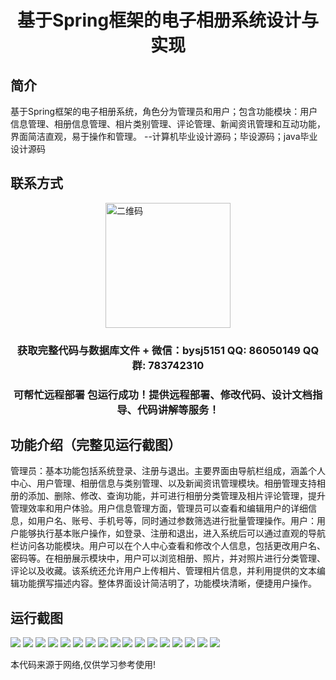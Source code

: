 <p><h1 align="center">基于Spring框架的电子相册系统设计与实现</h1></p>

## 简介
基于Spring框架的电子相册系统，角色分为管理员和用户；包含功能模块：用户信息管理、相册信息管理、相片类别管理、评论管理、新闻资讯管理和互动功能，界面简洁直观，易于操作和管理。    --计算机毕业设计源码；毕设源码；java毕业设计源码


## 联系方式
<img src="https://bs-1329754181.cos.ap-shanghai.myqcloud.com/wx.jpg" alt="二维码" style="display: block; margin: 0 auto;" width="200px">
<p><h3 align="center">获取完整代码与数据库文件 + 微信：bysj5151 QQ: 86050149 QQ群: 783742310</h3></p>
<p><h3 align="center">可帮忙远程部署 包运行成功！提供远程部署、修改代码、设计文档指导、代码讲解等服务！</h3></p>

## 功能介绍（完整见运行截图）
管理员：基本功能包括系统登录、注册与退出。主要界面由导航栏组成，涵盖个人中心、用户管理、相册信息与类别管理、以及新闻资讯管理模块。相册管理支持相册的添加、删除、修改、查询功能，并可进行相册分类管理及相片评论管理，提升管理效率和用户体验。用户信息管理方面，管理员可以查看和编辑用户的详细信息，如用户名、账号、手机号等，同时通过参数筛选进行批量管理操作。用户：用户能够执行基本账户操作，如登录、注册和退出，进入系统后可以通过直观的导航栏访问各功能模块。用户可以在个人中心查看和修改个人信息，包括更改用户名、密码等。在相册展示模块中，用户可以浏览相册、照片，并对照片进行分类管理、评论以及收藏。该系统还允许用户上传相片、管理相片信息，并利用提供的文本编辑功能撰写描述内容。整体界面设计简洁明了，功能模块清晰，便捷用户操作。


## 运行截图
![](https://bs-1329754181.cos.ap-shanghai.myqcloud.com/ssm/ElectronicAlbumSystem/img/001.jpg)
![](https://bs-1329754181.cos.ap-shanghai.myqcloud.com/ssm/ElectronicAlbumSystem/img/002.jpg)
![](https://bs-1329754181.cos.ap-shanghai.myqcloud.com/ssm/ElectronicAlbumSystem/img/003.jpg)
![](https://bs-1329754181.cos.ap-shanghai.myqcloud.com/ssm/ElectronicAlbumSystem/img/004.jpg)
![](https://bs-1329754181.cos.ap-shanghai.myqcloud.com/ssm/ElectronicAlbumSystem/img/005.jpg)
![](https://bs-1329754181.cos.ap-shanghai.myqcloud.com/ssm/ElectronicAlbumSystem/img/006.jpg)
![](https://bs-1329754181.cos.ap-shanghai.myqcloud.com/ssm/ElectronicAlbumSystem/img/007.jpg)
![](https://bs-1329754181.cos.ap-shanghai.myqcloud.com/ssm/ElectronicAlbumSystem/img/008.jpg)
![](https://bs-1329754181.cos.ap-shanghai.myqcloud.com/ssm/ElectronicAlbumSystem/img/009.jpg)
![](https://bs-1329754181.cos.ap-shanghai.myqcloud.com/ssm/ElectronicAlbumSystem/img/010.jpg)
![](https://bs-1329754181.cos.ap-shanghai.myqcloud.com/ssm/ElectronicAlbumSystem/img/011.jpg)
![](https://bs-1329754181.cos.ap-shanghai.myqcloud.com/ssm/ElectronicAlbumSystem/img/012.jpg)
![](https://bs-1329754181.cos.ap-shanghai.myqcloud.com/ssm/ElectronicAlbumSystem/img/013.jpg)
![](https://bs-1329754181.cos.ap-shanghai.myqcloud.com/ssm/ElectronicAlbumSystem/img/014.jpg)
![](https://bs-1329754181.cos.ap-shanghai.myqcloud.com/ssm/ElectronicAlbumSystem/img/015.jpg)
![](https://bs-1329754181.cos.ap-shanghai.myqcloud.com/ssm/ElectronicAlbumSystem/img/016.jpg)
![](https://bs-1329754181.cos.ap-shanghai.myqcloud.com/ssm/ElectronicAlbumSystem/img/017.jpg)

<p>本代码来源于网络,仅供学习参考使用!</p>

